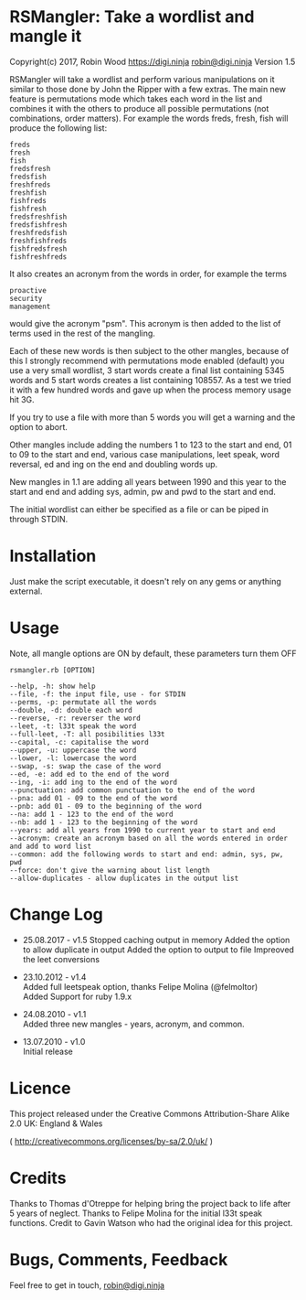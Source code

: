 RSMangler: Take a wordlist and mangle it
========================================

Copyright(c) 2017, Robin Wood https://digi.ninja <robin@digi.ninja>
Version 1.5

RSMangler will take a wordlist and perform various manipulations on it similar
to those done by John the Ripper with a few extras. The main new feature is
permutations mode which takes each word in the list and combines it with the
others to produce all possible permutations (not combinations, order matters).
For example the words freds, fresh, fish will produce the following list:

```
freds
fresh
fish
fredsfresh
fredsfish
freshfreds
freshfish
fishfreds
fishfresh
fredsfreshfish
fredsfishfresh
freshfredsfish
freshfishfreds
fishfredsfresh
fishfreshfreds
```

It also creates an acronym from the words in order, for example the terms
```
proactive
security
management
```
would give the acronym "psm". This acronym is then added to the list of terms used
in the rest of the mangling.

Each of these new words is then subject to the other mangles, because of this I
strongly recommend with permutations mode enabled (default) you use a very small
wordlist, 3 start words create a final list containing 5345 words and 5 start
words creates a list containing 108557. As a test we tried it with a few hundred
words and gave up when the process memory usage hit 3G.

If you try to use a file with more than 5 words you will get a warning and the
option to abort.

Other mangles include adding the numbers 1 to 123 to the start and end, 01 to 09
to the start and end, various case manipulations, leet speak, word reversal, ed
and ing on the end and doubling words up.

New mangles in 1.1 are adding all years between 1990 and this year to the start
and end and adding sys, admin, pw and pwd to the start and end.

The initial wordlist can either be specified as a file or can be piped in
through STDIN.

Installation
============

Just make the script executable, it doesn't rely on any gems or anything
external.

Usage
=====

Note, all mangle options are ON by default, these parameters turn them OFF

```
rsmangler.rb [OPTION]

--help, -h: show help
--file, -f: the input file, use - for STDIN
--perms, -p: permutate all the words
--double, -d: double each word
--reverse, -r: reverser the word
--leet, -t: l33t speak the word
--full-leet, -T: all posibilities l33t
--capital, -c: capitalise the word
--upper, -u: uppercase the word
--lower, -l: lowercase the word
--swap, -s: swap the case of the word
--ed, -e: add ed to the end of the word
--ing, -i: add ing to the end of the word
--punctuation: add common punctuation to the end of the word
--pna: add 01 - 09 to the end of the word
--pnb: add 01 - 09 to the beginning of the word
--na: add 1 - 123 to the end of the word
--nb: add 1 - 123 to the beginning of the word
--years: add all years from 1990 to current year to start and end
--acronym: create an acronym based on all the words entered in order and add to word list
--common: add the following words to start and end: admin, sys, pw, pwd
--force: don't give the warning about list length
--allow-duplicates - allow duplicates in the output list

```

Change Log
==========

- 25.08.2017 - v1.5
  Stopped caching output in memory
  Added the option to allow duplicate in output
  Added the option to output to file
  Impreoved the leet conversions

- 23.10.2012 - v1.4  
  Added full leetspeak option, thanks Felipe Molina (@felmoltor)  
  Added Support for ruby 1.9.x

- 24.08.2010 - v1.1  
  Added three new mangles - years, acronym, and common.

- 13.07.2010 - v1.0  
  Initial release

Licence
=======

This project released under the Creative Commons Attribution-Share Alike 2.0
UK: England & Wales

( http://creativecommons.org/licenses/by-sa/2.0/uk/ )

Credits
=======

Thanks to Thomas d'Otreppe for helping bring the project back to life after 5
years of neglect.
Thanks to Felipe Molina for the initial l33t speak functions.
Credit to Gavin Watson who had the original idea for this project.

Bugs, Comments, Feedback
========================

Feel free to get in touch, robin@digi.ninja
